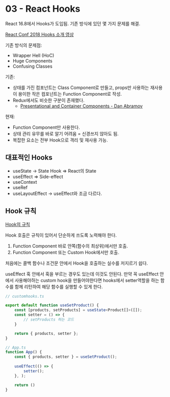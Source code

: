 # 03 - React Hooks

React 16.8에서 Hooks가 도입됨. 기존 방식에 있던 몇 가지 문제를 해결.

[React Conf 2018 Hooks 소개 영상](https://youtu.be/dpw9EHDh2bM)

기존 방식의 문제점:

- Wrapper Hell (HoC)
- Huge Components
- Confusing Classes

기존:

- 상태를 가진 컴포넌트는 Class Component로 만들고, props만 사용하는 재사용이 용이한 작은 컴포넌트는 Function Component로 작성.
- Redux에서도 비슷한 구분이 존재했다.
    - [Presentational and Container Components - Dan Abramov](https://medium.com/@dan_abramov/smart-and-dumb-components-7ca2f9a7c7d0)

현재:

- Function Component만 사용한다.
- 상태 관리 유무를 바로 알기 어려움 = 신경쓰지 않아도 됨.
- 복잡한 요소는 전부 Hook으로 격리 및 재사용 가능.

## 대표적인 Hooks

- useState → State Hook ⇒ React의 State
- useEffect ⇒ Side-effect
- useContext
- useRef
- useLayoutEffect → useEffect와 조금 다르다.

## Hook 규칙

[Hook의 규칙](https://ko.reactjs.org/docs/hooks-rules.html)

Hook 호출은 규칙이 있어서 단순하게 쓰도록 노력해야 한다.

1. Function Component 바로 안쪽(함수의 최상위)에서만 호출.
2. Function Component 또는 Custom Hook에서만 호출.

처음에는 콜백 함수나 조건문 안에서 Hook을 호출하는 실수를 저지르기 쉽다.

useEffect 훅 안에서 훅을 부르는 경우도 있는데 이것도 안된다.
만약 꼭 useEffect 안에서 사용해야하는 custom hook을 만들어야한다면 hooks에서 setter역할을 하는 함수를 함께 리턴하여 해당 함수를 실행할 수 있게 한다.

```ts
// customhooks.ts

export default function useSetProduct() {
    const [products, setProducts] = useState<Product[]>([]);
    const setter = () => {
        // setProducts 하는 코드
    }

    return { products, setter };
}

// App.ts
function App() {
    const { products, setter } = useSetProduct();
    
    useEffect(() => {
        setter();
    }, );

    return ()
}
```
